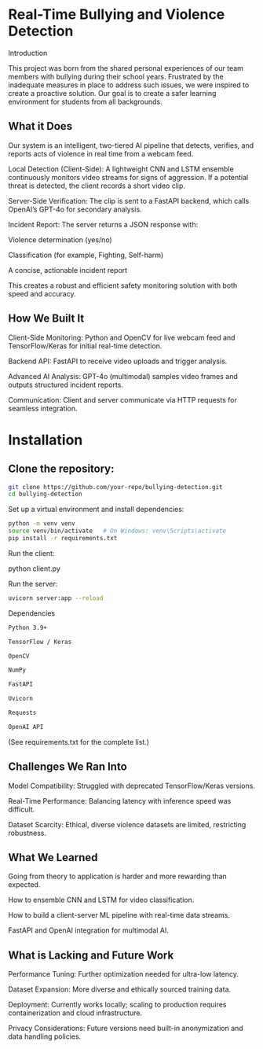 # Real-Time Bullying and Violence Detection
Introduction

This project was born from the shared personal experiences of our team members with bullying during their school years. Frustrated by the inadequate measures in place to address such issues, we were inspired to create a proactive solution. Our goal is to create a safer learning environment for students from all backgrounds.

## What it Does

Our system is an intelligent, two-tiered AI pipeline that detects, verifies, and reports acts of violence in real time from a webcam feed.

Local Detection (Client-Side): A lightweight CNN and LSTM ensemble continuously monitors video streams for signs of aggression. If a potential threat is detected, the client records a short video clip.

Server-Side Verification: The clip is sent to a FastAPI backend, which calls OpenAI’s GPT-4o for secondary analysis.

Incident Report: The server returns a JSON response with:

Violence determination (yes/no)

Classification (for example, Fighting, Self-harm)

A concise, actionable incident report

This creates a robust and efficient safety monitoring solution with both speed and accuracy.

## How We Built It

Client-Side Monitoring: Python and OpenCV for live webcam feed and TensorFlow/Keras for initial real-time detection.

Backend API: FastAPI to receive video uploads and trigger analysis.

Advanced AI Analysis: GPT-4o (multimodal) samples video frames and outputs structured incident reports.

Communication: Client and server communicate via HTTP requests for seamless integration.

# Installation

## Clone the repository:

```bash 
git clone https://github.com/your-repo/bullying-detection.git
cd bullying-detection
```

Set up a virtual environment and install dependencies:

```bash
python -m venv venv
source venv/bin/activate   # On Windows: venv\Scripts\activate
pip install -r requirements.txt
```

Run the client:

python client.py


Run the server:

```bash 
uvicorn server:app --reload
```
Dependencies
```bash
Python 3.9+

TensorFlow / Keras

OpenCV

NumPy

FastAPI

Uvicorn

Requests

OpenAI API

```
(See requirements.txt for the complete list.)

## Challenges We Ran Into

Model Compatibility: Struggled with deprecated TensorFlow/Keras versions.

Real-Time Performance: Balancing latency with inference speed was difficult.

Dataset Scarcity: Ethical, diverse violence datasets are limited, restricting robustness.


## What We Learned

Going from theory to application is harder and more rewarding than expected.

How to ensemble CNN and LSTM for video classification.

How to build a client-server ML pipeline with real-time data streams.

FastAPI and OpenAI integration for multimodal AI.

## What is Lacking and Future Work

Performance Tuning: Further optimization needed for ultra-low latency.

Dataset Expansion: More diverse and ethically sourced training data.

Deployment: Currently works locally; scaling to production requires containerization and cloud infrastructure.

Privacy Considerations: Future versions need built-in anonymization and data handling policies.
